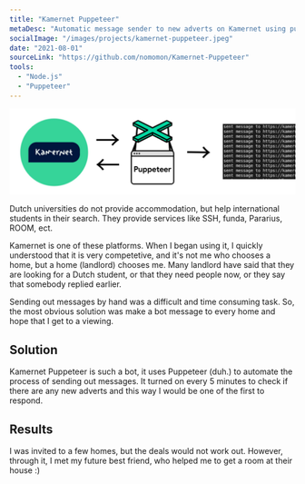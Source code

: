 ```yaml
---
title: "Kamernet Puppeteer"
metaDesc: "Automatic message sender to new adverts on Kamernet using puppeteer."
socialImage: "/images/projects/kamernet-puppeteer.jpeg"
date: "2021-08-01"
sourceLink: "https://github.com/nomomon/Kamernet-Puppeteer"
tools:
  - "Node.js"
  - "Puppeteer"
---
```


![banner](/images/projects/kamernet-puppeteer.jpeg)

Dutch universities do not provide accommodation, but help international students in their search. They provide services like SSH, funda, Pararius, ROOM, ect.

Kamernet is one of these platforms. When I began using it, I quickly understood that it is very competetive, and it's not me who chooses a home, but a home (landlord) chooses me. Many landlord have said that they are looking for a Dutch student, or that they need people now, or they say that somebody replied earlier.

Sending out messages by hand was a difficult and time consuming task. So, the most obvious solution was make a bot message to every home and hope that I get to a viewing.

## Solution

Kamernet Puppeteer is such a bot, it uses Puppeteer (duh.) to automate the process of sending out messages. It turned on every 5 minutes to check if there are any new adverts and this way I would be one of the first to respond.

## Results

I was invited to a few homes, but the deals would not work out. However, through it, I met my future best friend, who helped me to get a room at their house :)
